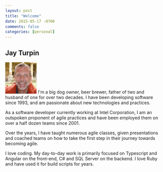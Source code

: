 ```yaml
---
layout: post
title: "Welcome"
date: 2015-05-17 -0700
comments: false
categories: [personal]
---
```


## Jay Turpin

<img src="/images/JayTurpin-300x300.jpg" height="100" width="100" class="pull-left"> I'm a big dog owner, beer brewer, father of two and husband of one for over two decades. I have been developing software since 1993, and am passionate about new technologies and practices. 

As a software developer currently working at Intel Corporation, I am an outspoken proponent of agile practices and have been employed them on over a half dozen teams since 2001. 

Over the years, I have taught numerous agile classes, given presentations and coached teams on how to take the first step in their journey towards becoming agile.

I love coding. My day-to-day work is primarily focused on Typescript and Angular on the front-end, C# and SQL Server on the backend. I love Ruby and have used it for build scripts for years.
